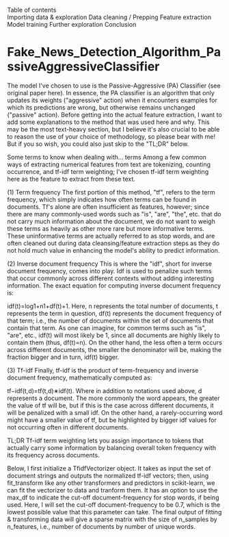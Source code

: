 Table of contents<br>
Importing data & exploration
Data cleaning / Prepping
Feature extraction
Model training
Further exploration
Conclusion


# Fake_News_Detection_Algorithm_PassiveAggressiveClassifier
The model I've chosen to use is the Passive-Aggressive (PA) Classifier (see original paper here). In essence, the PA classifier is an algorithm that only updates its weights ("aggressive" action) when it encounters examples for which its predictions are wrong, but otherwise remains unchanged ("passive" action).
Before getting into the actual feature extraction, I want to add some explanations to the method that was used here and why. This may be the most text-heavy section, but I believe it's also crucial to be able to reason the use of your choice of methodology, so please bear with me! But if you so wish, you could also just skip to the "TL;DR" below.

Some terms to know when dealing with... terms
Among a few common ways of extracting numerical features from text are tokenizing, counting occurrence, and tf-idf term weighting; I've chosen tf-idf term weighting here as the feature to extract from these text.

(1) Term frequency
The first portion of this method, "tf", refers to the term frequency, which simply indicates how often terms can be found in documents. Tf's alone are often insufficient as features, however; since there are many commonly-used words such as "is", "are", "the", etc. that do not carry much information about the document, we do not want to weigh these terms as heavily as other more rare but more informative terms. These uninformative terms are actually referred to as stop words, and are often cleaned out during data cleansing/feature extraction steps as they do not hold much value in enhancing the model's ability to predict information.

(2) Inverse document frequency
This is where the "idf", short for inverse document frequency, comes into play. Idf is used to penalize such terms that occur commonly across different contexts without adding interesting information. The exact equation for computing inverse document frequency is:

idf(t)=log1+n1+df(t)+1.
Here, n represents the total number of documents, t represents the term in question, df(t) represents the document frequency of that term; i.e., the number of documents within the set of documents that contain that term. As one can imagine, for common terms such as "is", "are", etc., idf(t) will most likely be 1, since all documents are highly likely to contain them (thus, df(t)=n). On the other hand, the less often a term occurs across different documents, the smaller the denominator will be, making the fraction bigger and in turn, idf(t) bigger.

(3) Tf-idf
Finally, tf-idf is the product of term-frequency and inverse document frequency, mathematically computed as:

tf−idf(t,d)=tf(t,d)∗idf(t).
Where in addition to notations used above, d represents a document. The more commonly the word appears, the greater the value of tf will be, but if this is the case across different documents, it will be penalized with a small idf. On the other hand, a rarely-occurring word might have a smaller value of tf, but be highlighted by bigger idf values for not occurring often in different documents.

TL;DR
Tf-idf term weighting lets you assign importance to tokens that actually carry some information by balancing overall token frequency with its frequency across documents.

Below, I first initialize a TfidfVectorizer object. It takes as input the set of document strings and outputs the normalized tf-idf vectors; then, using fit_transform like any other transformers and predictors in scikit-learn, we can fit the vectorizer to data and tranform them. It has an option to use the max_df to indicate the cut-off document-frequency for stop words, if being used. Here, I will set the cut-off document-frequency to be 0.7, which is the lowest possible value that this parameter can take. The final output of fitting & transforming data will give a sparse matrix with the size of n_samples by n_features, i.e., number of documents by number of unique words.
